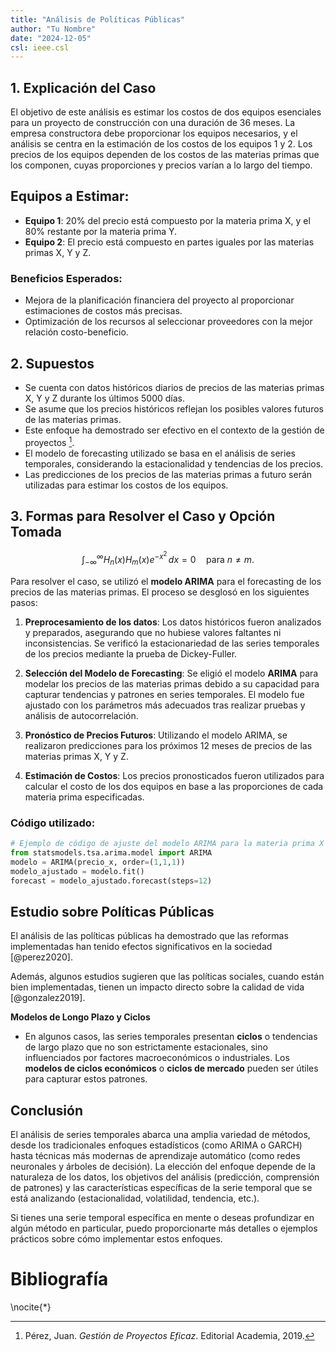 ```yaml
---
title: "Análisis de Políticas Públicas"
author: "Tu Nombre"
date: "2024-12-05"
csl: ieee.csl
---
```



## 1. Explicación del Caso

El objetivo de este análisis es estimar los costos de dos equipos esenciales para un proyecto de construcción con una duración de 36 meses. La empresa constructora debe proporcionar los equipos necesarios, y el análisis se centra en la estimación de los costos de los equipos 1 y 2. Los precios de los equipos dependen de los costos de las materias primas que los componen, cuyas proporciones y precios varían a lo largo del tiempo.

## Equipos a Estimar:

- **Equipo 1**: 20% del precio está compuesto por la materia prima X, y el 80% restante por la materia prima Y.
- **Equipo 2**: El precio está compuesto en partes iguales por las materias primas X, Y y Z.

### Beneficios Esperados:

- Mejora de la planificación financiera del proyecto al proporcionar estimaciones de costos más precisas.
- Optimización de los recursos al seleccionar proveedores con la mejor relación costo-beneficio.

## 2. Supuestos

- Se cuenta con datos históricos diarios de precios de las materias primas X, Y y Z durante los últimos 5000 días.
- Se asume que los precios históricos reflejan los posibles valores futuros de las materias primas.
- Este enfoque ha demostrado ser efectivo en el contexto de la gestión de proyectos [^1].
- El modelo de forecasting utilizado se basa en el análisis de series temporales, considerando la estacionalidad y tendencias de los precios.
- Las predicciones de los precios de las materias primas a futuro serán utilizadas para estimar los costos de los equipos.

## 3. Formas para Resolver el Caso y Opción Tomada

$$
\int_{-\infty}^{\infty} H_n(x) H_m(x) e^{-x^2} \, dx = 0 \quad \text{para } n \neq m.
$$

Para resolver el caso, se utilizó el **modelo ARIMA** para el forecasting de los precios de las materias primas. El proceso se desglosó en los siguientes pasos:

1. **Preprocesamiento de los datos**: Los datos históricos fueron analizados y preparados, asegurando que no hubiese valores faltantes ni inconsistencias. Se verificó la estacionariedad de las series temporales de los precios mediante la prueba de Dickey-Fuller.
   
2. **Selección del Modelo de Forecasting**: Se eligió el modelo **ARIMA** para modelar los precios de las materias primas debido a su capacidad para capturar tendencias y patrones en series temporales. El modelo fue ajustado con los parámetros más adecuados tras realizar pruebas y análisis de autocorrelación.

3. **Pronóstico de Precios Futuros**: Utilizando el modelo ARIMA, se realizaron predicciones para los próximos 12 meses de precios de las materias primas X, Y y Z.

4. **Estimación de Costos**: Los precios pronosticados fueron utilizados para calcular el costo de los dos equipos en base a las proporciones de cada materia prima especificadas.

### Código utilizado:

```python
# Ejemplo de código de ajuste del modelo ARIMA para la materia prima X
from statsmodels.tsa.arima.model import ARIMA
modelo = ARIMA(precio_x, order=(1,1,1))
modelo_ajustado = modelo.fit()
forecast = modelo_ajustado.forecast(steps=12)
```

## Estudio sobre Políticas Públicas

El análisis de las políticas públicas ha demostrado que las reformas implementadas han tenido efectos significativos en la sociedad [@perez2020].

Además, algunos estudios sugieren que las políticas sociales, 
cuando están bien implementadas, tienen un impacto directo sobre la calidad de vida [@gonzalez2019].


**Modelos de Longo Plazo y Ciclos**

- En algunos casos, las series temporales presentan **ciclos** o tendencias de largo plazo que no son estrictamente estacionales, sino influenciados por factores macroeconómicos o industriales. Los **modelos de ciclos económicos** o **ciclos de mercado** pueden ser útiles para capturar estos patrones.

## Conclusión

El análisis de series temporales abarca una amplia variedad de métodos, desde los tradicionales enfoques estadísticos (como ARIMA o GARCH) hasta técnicas más modernas de aprendizaje automático (como redes neuronales y árboles de decisión). La elección del enfoque depende de la naturaleza de los datos, los objetivos del análisis (predicción, comprensión de patrones) y las características específicas de la serie temporal que se está analizando (estacionalidad, volatilidad, tendencia, etc.).

Si tienes una serie temporal específica en mente o deseas profundizar en algún método en particular, puedo proporcionarte más detalles o ejemplos prácticos sobre cómo implementar estos enfoques.

# Bibliografía
\nocite{*}

[^1]: Pérez, Juan. *Gestión de Proyectos Eficaz*. Editorial Academia, 2019.
